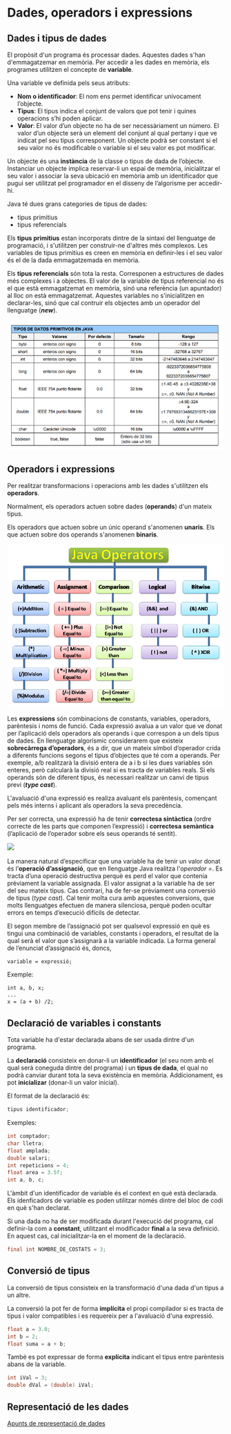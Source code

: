 # Dades, operadors i expressions

## Dades i tipus de dades

El propòsit d'un programa és processar dades. Aquestes dades s'han d'emmagatzemar en memòria. Per accedir a les dades en memòria, els programes utilitzen el concepte de **variable**.

Una variable ve definida pels seus atributs: 

  - **Nom o identificador**: El nom ens permet identificar unívocament l’objecte.
  - **Tipus**: El tipus indica el conjunt de valors que pot tenir i quines operacions s’hi poden aplicar.
  - **Valor**: El valor d’un objecte no ha de ser necessàriament un número. El valor d’un objecte serà un element del conjunt al qual pertany i que ve indicat pel seu tipus corresponent. Un objecte podrà ser constant si el seu valor no és modificable o variable si el seu valor es pot modificar. 

Un objecte és una **instància** de la classe o tipus de dada de l’objecte. Instanciar un objecte implica reservar-li un espai de memòria, inicialitzar el seu valor i associar la seva ubicació en memòria amb un identificador que pugui ser utilitzat pel programador en el disseny de l’algorisme per accedir-hi.

Java té dues grans categories de tipus de dades:

- tipus primitius
- tipus referencials

Els **tipus primitius** estan incorporats dintre de la sintaxi del llenguatge de programació, i s'utilitzen per construir-ne d'altres més complexos. Les variables de tipus primitius es creen en memòria en definir-les i el seu valor és el de la dada emmagatzemada en memòria.

Els **tipus referencials** són tota la resta. Corresponen a estructures de dades més complexes i a objectes. El valor de la variable de tipus referencial no és el que està emmagatzemat en memòria, sinó una referència (un apuntador) al lloc on està emmagatzemat. Aquestes variables no s'inicialitzen en declarar-les, sinó que cal contruir els objectes amb un operador del llenguatge (***new***).

![](assets/1.1/tipos_datos_java.png)

## Operadors i expressions

Per realitzar transformacions i operacions amb les dades s'utilitzen els **operadors**.

Normalment, els operadors actuen sobre dades (**operands**) d'un mateix tipus.

Els operadors que actuen sobre un únic operand s'anomenen **unaris**. Els que actuen sobre dos operands s'anomenen **binaris**.

![](assets/1.1/java_operators.png)

Les **expressions** són combinacions de constants, variables, operadors, parèntesis i noms de funció. Cada expressió avalua a un valor que ve donat per l’aplicació dels operadors als operands i que correspon a un dels tipus de dades. En llenguatge algorísmic considerarem que existeix **sobrecàrrega d’operadors**, és a dir, que un mateix símbol d’operador crida a diferents funcions segons el tipus d’objectes que té com a operands. Per exemple, a/b realitzarà la divisió entera de a i b si les dues variables són enteres, però calcularà la divisió real si es tracta de variables reals. Si els operands són de diferent tipus, és necessari realitzar un canvi de tipus previ (***type cast***).

L'avaluació d'una expressió es realiza avaluant els parèntesis, començant pels més interns i aplicant als operadors la seva precedència.

Per ser correcta, una expressió ha de tenir **correctesa sintàctica** (ordre correcte de les parts que componen l’expressió) i **correctesa semàntica** (l’aplicació de l’operador sobre els seus operands té sentit).

![](assets/1.1/java_operator_precedence.png)

La manera natural d’especificar que una variable ha de tenir un valor donat és l’**operació d’assignació**, que en llenguatge Java realitza l'*operador =*. Es tracta d’una operació destructiva perquè es perd el valor que contenia prèviament la variable assignada. El valor assignat a la variable ha de ser del seu mateix tipus. Cas contrari, ha de fer-se prèviament una conversió de tipus (*type cast*). Cal tenir molta cura amb aquestes conversions, que molts llenguatges efectuen de manera silenciosa, perquè poden ocultar errors en temps d’execució difícils de detectar.

El segon membre de l’assignació pot ser qualsevol expressió en què es tingui una combinació de variables, constants i operadors, el resultat de la qual serà el valor que s’assignarà a la variable indicada. La forma general de l’enunciat d’assignació és, doncs,

```
variable = expressió;
```

Exemple:
```
int a, b, x;
...
x = (a + b) /2;
```

## Declaració de variables i constants

Tota variable ha d'estar declarada abans de ser usada dintre d'un programa.

La **declaració** consisteix en donar-li un **identificador** (el seu nom amb el qual serà coneguda dintre del programa) i un **tipus de dada**, el qual no podrà canviar durant tota la seva existència en memòria. Addicionament, es pot **inicializar** (donar-li un valor inicial).

El format de la declaració és:

```java
tipus identificador;
```

Exemples:

```java
int comptador;
char lletra;
float amplada;
double salari;
int repeticions = 4;
float area = 3.5f;
int a, b, c;
```

L'àmbit d'un identificador de variable és el context en què està declarada. Els idenficadors de variable es poden utilitzar només dintre del bloc de codi en què s'han declarat.

Si una dada no ha de ser modificada durant l'execució del programa, cal definir-la com a **constant**, utilitzant el modificador **final** a la seva definició. En aquest cas, cal inicialitzar-la en el moment de la declaració.

```java
final int NOMBRE_DE_COSTATS = 3;
```

## Conversió de tipus

La conversió de tipus consisteix en la transformació d'una dada d'un tipus a un altre.

La conversió la pot fer de forma **implícita** el propi compilador si es tracta de tipus i valor compatibles i es requereix per a l'avaluació d'una expressió.

```java
float a = 3.0;
int b = 2;
float suma = a + b;
```

També es pot expressar de forma **explícita** indicant el tipus entre parèntesis abans de la variable.

```java
int iVal = 3;
double dVal = (double) iVal;
```
## Representació de les dades

[Apunts de representació de dades](assets/1.1/dam-m03-uf1-representacio_dades.pdf)

